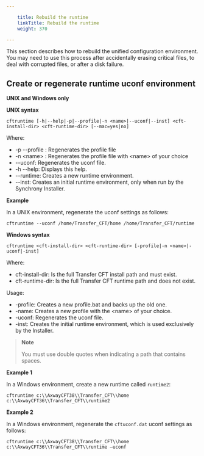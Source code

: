 ```yaml
---

    title: Rebuild the runtime
    linkTitle: Rebuild the runtime
    weight: 370

---
```

This section describes how to rebuild the unified configuration environment. You may need to use this process after accidentally erasing critical files, to deal with corrupted files, or after a disk failure.

<span id="Create_regenerate_runtime_uconf"></span>

## Create or regenerate runtime uconf environment

**UNIX and Windows only**

******UNIX syntax******

`cftruntime [-h|--help|-p|--profile|-n <name>|--uconf|--inst] <cft-install-dir> <cft-runtime-dir> [--mac=yes|no]`

Where:

- -p --profile : Regenerates the profile file
- -n &lt;name> : Regenerates the profile file with &lt;name> of your choice
- --uconf: Regenerates the uconf file.
- -h --help: Displays this help.
- --runtime: Creates a new runtime environment.
- --inst: Creates an initial runtime environment, only when run by the Synchrony Installer.

******Example******

In a UNIX environment, regenerate the uconf settings as follows:

```
cftruntime --uconf /home/Transfer_CFT/home /home/Transfer_CFT/runtime
```

******Windows syntax******

`cftruntime <cft-install-dir> <cft-runtime-dir> [-profile|-n <name>|-uconf|-inst]`

Where:

- cft-install-dir: Is the full Transfer CFT install path and must exist.
- cft-runtime-dir: Is the full Transfer CFT runtime path and does not exist.

Usage:

- -profile: Creates a new profile.bat and backs up the old one.
- -name: Creates a new profile with the &lt;name> of your choice.
- -uconf: Regenerates the uconf file.
- -inst: Creates the initial runtime environment, which is used exclusively by the Installer.

> **Note**
>
> You must use double quotes when indicating a path that contains spaces.

******Example 1******

In a Windows environment, create a new runtime called <span class="code">`runtime2`</span>:

```
cftruntime c:\\AxwayCFT38\\Transfer_CFT\\home c:\\AxwayCFT36\\Transfer_CFT\\runtime2
```

******Example 2******

In a Windows environment, regenerate the <span class="code">`cftuconf.dat`</span> uconf settings as follows:

```
cftruntime c:\\AxwayCFT38\\Transfer_CFT\\home c:\\AxwayCFT36\\Transfer_CFT\\runtime –uconf
```
